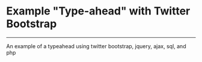 # Example "Type-ahead" with Twitter Bootstrap

---

An example of a typeahead using twitter bootstrap, jquery, ajax, sql, and php

